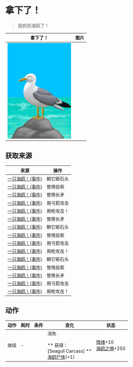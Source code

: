 # 拿下了！  
> 我抓到海鸥了！  
  
  拿下了！  |   图片   
 ----  |  ----:   
   |  <img decoding="async" src="Sprite/Seagull.png" href="a.md" style="max-width:300px;max-height:300px;">   
  
## 获取来源  
来源  |  操作  
----  |  ----  
[一只海鸥！(事件)](Event_SeagullFight.md)  |  朝它砸石头  
[一只海鸥！(事件)](Event_SeagullFight.md)  |  使用投索  
[一只海鸥！(事件)](Event_SeagullFight.md)  |  使用长矛  
[一只海鸥！(事件)](Event_SeagullFight.md)  |  用弓箭攻击  
[一只海鸥！(事件)](Event_SeagullFight.md)  |  用枪攻击！  
[一只海鸥！(事件)](Event_SeagullRaid.md)  |  使用长矛  
[一只海鸥！(事件)](Event_SeagullRaid.md)  |  朝它砸石头  
[一只海鸥！(事件)](Event_SeagullRaid.md)  |  使用投索  
[一只海鸥！(事件)](Event_SeagullRaid.md)  |  用弓箭攻击  
[一只海鸥！(事件)](Event_SeagullRaid.md)  |  用枪攻击！  
[一只海鸥！(事件)](Event_SeagullRaidCrop.md)  |  朝它砸石头  
[一只海鸥！(事件)](Event_SeagullRaidCrop.md)  |  使用投索  
[一只海鸥！(事件)](Event_SeagullRaidCrop.md)  |  使用长矛  
[一只海鸥！(事件)](Event_SeagullRaidCrop.md)  |  用弓箭攻击  
[一只海鸥！(事件)](Event_SeagullRaidCrop.md)  |  用枪攻击！  
## 动作  
动作  |  耗时  |  条件  |  变化  |  状态  
----  |  ----  |  ----  |  ----  |  ----  
继续<br>  |  -  |    |  消失<br><br>** 获得： **<br>** [Seagull Carcass] **<br>  [海鸥尸体](SeagullDead.md)(+1)<br>  |  [情绪](Morale.md)+10<br>[海鸥之惧](SeagullFear.md)+250  
